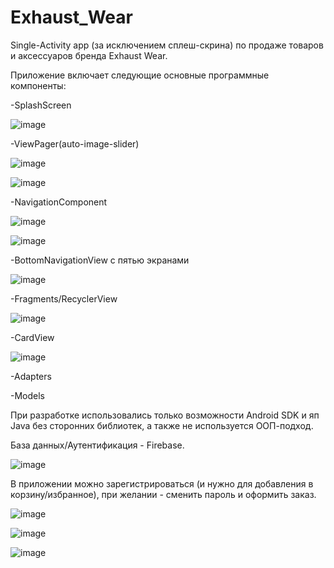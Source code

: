 # Exhaust_Wear
Single-Activity app (за исключением сплеш-скрина) по продаже товаров и аксессуаров бренда Exhaust Wear.

Приложение включает следующие основные программные компоненты:

-SplashScreen

![image](https://user-images.githubusercontent.com/78624195/194423702-b73eb47d-cc23-4421-8358-e0ac89dfa7b9.png)


-ViewPager(auto-image-slider)

![image](https://user-images.githubusercontent.com/78624195/194421738-f24813ff-daeb-418b-b2bc-76cb59ca502f.png)

![image](https://user-images.githubusercontent.com/78624195/194421788-f4dcdca1-d8ae-4eae-a2e5-c3ea4cf73327.png)

-NavigationComponent

![image](https://user-images.githubusercontent.com/78624195/194419189-4aa10932-38c0-4109-9b66-ab8a46f3ff07.png)

![image](https://user-images.githubusercontent.com/78624195/194419285-81359b8b-0b68-4845-9a74-280606d5180d.png)

-BottomNavigationView с пятью экранами

![image](https://user-images.githubusercontent.com/78624195/194420132-9ca1d573-4997-439e-8a91-b066a4143a41.png)


-Fragments/RecyclerView

![image](https://user-images.githubusercontent.com/78624195/194422134-97f8c3e2-bb80-4ad1-a490-375bff49132d.png)

-CardView

![image](https://user-images.githubusercontent.com/78624195/194422563-32ecb68e-30d4-4593-b1c5-86ed1a7d4419.png)

-Adapters

-Models

При разработке использовались только возможности Android SDK и яп Java без сторонних библиотек, а также не используется ООП-подход.

База данных/Аутентификация - Firebase.

![image](https://user-images.githubusercontent.com/78624195/194421976-f16d5715-16d9-4ea3-8f6c-a5aa64ec3f2e.png)

В приложении можно зарегистрироваться (и нужно для добавления в корзину/избранное), при желании - сменить пароль и оформить заказ.

![image](https://user-images.githubusercontent.com/78624195/194422018-6bfd7378-92db-45be-94ce-32c2544eb14f.png)

![image](https://user-images.githubusercontent.com/78624195/194423278-93a85487-5f7b-45ca-a025-b1c48fc5f010.png)

![image](https://user-images.githubusercontent.com/78624195/194423366-2bfe9602-e404-430a-b6a1-b977fc4567db.png)




